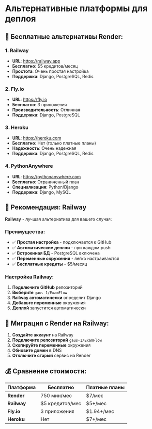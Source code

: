 # Альтернативные платформы для деплоя

## 🚀 Бесплатные альтернативы Render:

### **1. Railway**
- **URL**: https://railway.app
- **Бесплатно**: $5 кредитов/месяц
- **Простота**: Очень простая настройка
- **Поддержка**: Django, PostgreSQL, Redis

### **2. Fly.io**
- **URL**: https://fly.io
- **Бесплатно**: 3 приложения
- **Производительность**: Отличная
- **Поддержка**: Django, PostgreSQL

### **3. Heroku**
- **URL**: https://heroku.com
- **Бесплатно**: Нет (только платные планы)
- **Надежность**: Очень надежная
- **Поддержка**: Django, PostgreSQL, Redis

### **4. PythonAnywhere**
- **URL**: https://pythonanywhere.com
- **Бесплатно**: Ограниченный план
- **Специализация**: Python/Django
- **Поддержка**: Django, MySQL

## 🎯 Рекомендация: Railway

**Railway** - лучшая альтернатива для вашего случая:

### **Преимущества:**
- ✅ **Простая настройка** - подключается к GitHub
- ✅ **Автоматические деплои** - при каждом push
- ✅ **Встроенная БД** - PostgreSQL включена
- ✅ **Переменные окружения** - легко настраиваются
- ✅ **Бесплатные кредиты** - $5/месяц

### **Настройка Railway:**
1. **Подключите GitHub** репозиторий
2. **Выберите** `gaus-1/ExamFlow`
3. **Railway автоматически** определит Django
4. **Добавьте переменные** окружения
5. **Деплой** запустится автоматически

## 🔄 Миграция с Render на Railway:

1. **Создайте аккаунт** на Railway
2. **Подключите репозиторий** `gaus-1/ExamFlow`
3. **Скопируйте переменные** окружения
4. **Обновите домен** в DNS
5. **Отключите старый** сервис на Render

## 💰 Сравнение стоимости:

| Платформа | Бесплатно | Платные планы |
|-----------|-----------|---------------|
| **Render** | 750 мин/мес | $7/мес |
| **Railway** | $5 кредитов/мес | $5+/мес |
| **Fly.io** | 3 приложения | $1.94+/мес |
| **Heroku** | Нет | $7+/мес |
